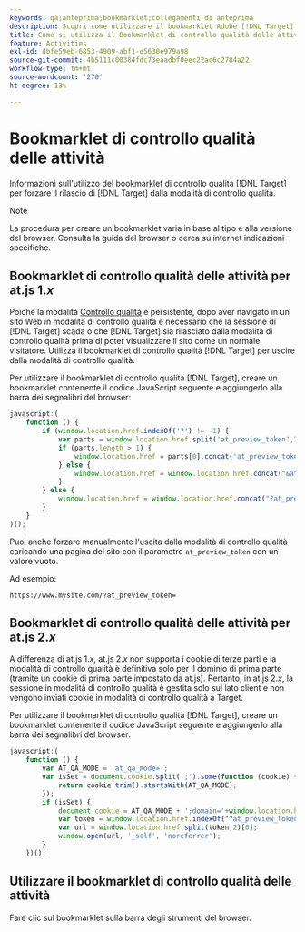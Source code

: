 ```yaml
---
keywords: qa;anteprima;bookmarklet;collegamenti di anteprima
description: Scopri come utilizzare il bookmarklet Adobe [!DNL Target] QA per forzare [!DNL Target] l'uscita dalla modalità di controllo qualità.
title: Come si utilizza il Bookmarklet di controllo qualità delle attività?
feature: Activities
exl-id: dbfe59eb-6853-4909-abf1-e5630e979a98
source-git-commit: 4b5111c00384fdc73eaadbf0eec22ac6c2784a22
workflow-type: tm+mt
source-wordcount: '270'
ht-degree: 13%

---
```


# Bookmarklet di controllo qualità delle attività

Informazioni sull&#39;utilizzo del bookmarklet di controllo qualità [!DNL Target] per forzare il rilascio di [!DNL Target] dalla modalità di controllo qualità.

>[!NOTE]
>
>La procedura per creare un bookmarklet varia in base al tipo e alla versione del browser. Consulta la guida del browser o cerca su internet indicazioni specifiche.

## Bookmarklet di controllo qualità delle attività per at.js 1.*x*

Poiché la modalità [Controllo qualità](/help/main/c-activities/c-activity-qa/activity-qa.md) è persistente, dopo aver navigato in un sito Web in modalità di controllo qualità è necessario che la sessione di [!DNL Target] scada o che [!DNL Target] sia rilasciato dalla modalità di controllo qualità prima di poter visualizzare il sito come un normale visitatore. Utilizza il bookmarklet di controllo qualità [!DNL Target] per uscire dalla modalità di controllo qualità.

Per utilizzare il bookmarklet di controllo qualità [!DNL Target], creare un bookmarklet contenente il codice JavaScript seguente e aggiungerlo alla barra dei segnalibri del browser:

```javascript
javascript:(
    function () {
        if (window.location.href.indexOf('?') != -1) {
            var parts = window.location.href.split('at_preview_token',2);
            if (parts.length > 1) {
                window.location.href = parts[0].concat('at_preview_token=');
            } else {
                window.location.href = window.location.href.concat("&at_preview_token=")
            }
        } else {
            window.location.href = window.location.href.concat("?at_preview_token=")
        }
    }
)();
```

Puoi anche forzare manualmente l&#39;uscita dalla modalità di controllo qualità caricando una pagina del sito con il parametro `at_preview_token` con un valore vuoto.

Ad esempio:

`https://www.mysite.com/?at_preview_token=`

## Bookmarklet di controllo qualità delle attività per at.js 2.*x*

A differenza di at.js 1.*x*, at.js 2.*x* non supporta i cookie di terze parti e la modalità di controllo qualità è definitiva solo per il dominio di prima parte (tramite un cookie di prima parte impostato da at.js). Pertanto, in at.js 2.*x*, la sessione in modalità di controllo qualità è gestita solo sul lato client e non vengono inviati cookie in modalità di controllo qualità a Target.

Per utilizzare il bookmarklet di controllo qualità [!DNL Target], creare un bookmarklet contenente il codice JavaScript seguente e aggiungerlo alla barra dei segnalibri del browser:

```javascript
javascript:(
    function () {
        var AT_QA_MODE = 'at_qa_mode=';
        var isSet = document.cookie.split(';').some(function (cookie) {
            return cookie.trim().startsWith(AT_QA_MODE);
        });
        if (isSet) {            
            document.cookie = AT_QA_MODE + ';domain='+window.location.hostname+";Path=/; Max-Age=-0;";
            var token = window.location.href.indexOf("?at_preview_token")<0? "&at_preview_token" : "?at_preview_token";
            var url = window.location.href.split(token,2)[0];
            window.open(url, '_self', 'noreferrer');
        }
    })(); 
```

## Utilizzare il bookmarklet di controllo qualità delle attività

Fare clic sul bookmarklet sulla barra degli strumenti del browser.
